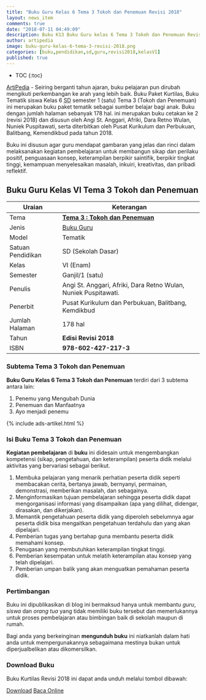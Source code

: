 ```yaml
---
title: "Buku Guru Kelas 6 Tema 3 Tokoh dan Penemuan Revisi 2018"
layout: news_item
comments: true
date: "2018-07-11 04:49:09"
description: Buku K13 Buku Guru kelas 6 Tema 3 Tokoh dan Penemuan Revisi 2018 merupakan buku paket tematik kurikulum 2013 revisi 2018 terdiri dari 3 subTema.
author: artipedia
image: buku-guru-kelas-6-tema-3-revisi-2018.png
categories: [buku,pendidikan,sd,guru,revisi2018,kelasVI]
published: true
---
```

* TOC
{:toc}

<script type="application/ld+json">
{
  "@context":"http://schema.org",
  "@type":"Book",
  "name" : "{{ page.title }}",
  "author": {
    "@type":"Person",
    "name":"Angi St. Anggari, Afriki, Dara Retno Wulan, Nuniek Puspitawati"
  },
  "url" : "{{ site.url }}{{ page.url }}",
  "workExample" : [{
    "@type": "Book",
    "isbn": "978-602-427-217-3",
    "bookEdition": "Revisi 2018",
    "bookFormat": "http://schema.org/Hardcover",
    "potentialAction":{
    "@type":"ReadAction",
    "target":
      {
        "@type":"EntryPoint",
        "urlTemplate":"{{ site.url }}{{ page.url }}",
        "actionPlatform":[
          "http://schema.org/DesktopWebPlatform",
          "http://schema.org/IOSPlatform",
          "http://schema.org/AndroidPlatform"
        ]
      }
      }
    }
    ]
    }
 
</script>

[ArtiPedia](/ "ArtiPedia") - Seiring berganti tahun ajaran, buku pelajaran pun dirubah mengikuti perkembangan ke arah yang lebih baik. Buku Paket Kurtilas, Buku Tematik siswa Kelas 6 <acronym title="Sekolah Dasar">SD</acronym> semester 1 (satu) Tema 3 (Tokoh dan Penemuan) ini merupakan buku paket tematik sebagai sumber belajar bagi anak. Buku dengan jumlah halaman sebanyak 178 hal. ini merupakan buku cetakan ke 2 (revisi 2018) dan disusun oleh Angi St. Anggari, Afriki, Dara Retno Wulan, Nuniek Puspitawati, serta diterbitkan oleh Pusat Kurikulum dan Perbukuan, Balitbang, Kemendikbud pada tahun 2018. 

Buku ini disusun agar guru mendapat gambaran yang jelas dan rinci dalam melaksanakan kegiatan pembelajaran untuk membangun sikap dan perilaku positif, penguasaan konsep, keterampilan berpikir saintifik, berpikir tingkat tinggi, kemampuan menyelesaikan masalah, inkuiri, kreativitas, dan pribadi reflektif.

## Buku Guru Kelas VI Tema 3 Tokoh dan Penemuan

|Uraian|Keterangan|
| --- | --- |
|Tema|<a href="/wiki/buku-guru-kelas-6-tema-3-tokoh-dan-penemuan-revisi-2018.html" title="Buku Guru Kelas 6 SD Tema 3 Tokoh dan Penemuan Revisi 2018"><strong>Tema 3 : Tokoh dan Penemuan </strong></a>|
|Jenis|<a href="/buku" title="Buku Guru" target="_blank">Buku Guru</a>|
|Model|Tematik|
|Satuan Pendidikan|SD (Sekolah Dasar)|
Kelas|VI (Enam)|
|Semester|Ganjil/1 (satu)|
Penulis|Angi St. Anggari, Afriki, Dara Retno Wulan, Nuniek Puspitawati.|
|Penerbit|Pusat Kurikulum dan Perbukuan, Balitbang, Kemdikbud|
|Jumlah Halaman|178 hal|
|Tahun|<strong>Edisi Revisi 2018</strong>|
|ISBN|<strong>978-602-427-217-3</strong>|

### Subtema Tema 3 Tokoh dan Penemuan
<strong>Buku Guru</strong> <strong>Kelas 6 Tema 3 Tokoh dan Penemuan</strong> terdiri dari 3 subtema antara lain: 
1. Penemu yang Mengubah Dunia
2. Penemuan dan Manfaatnya
3. Ayo menjadi penemu

{% include ads-artikel.html %}

### Isi Buku Tema 3 Tokoh dan Penemuan

<b>Kegiatan pembelajaran</b> di <b>buku</b> ini didesain untuk mengembangkan kompetensi (sikap, pengetahuan, dan keterampilan) peserta didik melalui aktivitas yang bervariasi sebagai berikut.
<ol><li>Membuka pelajaran yang menarik perhatian peserta didik seperti membacakan cerita, bertanya jawab, bernyanyi, permainan, demonstrasi, memberikan masalah, dan sebagainya.</li><li>Menginformasikan tujuan pembelajaran sehingga peserta didik dapat mengorganisasi informasi yang disampaikan (apa yang dilihat, didengar, dirasakan, dan dikerjakan).</li><li>Memantik pengetahuan peserta didik yang diperoleh sebelumnya agar peserta didik bisa mengaitkan pengetahuan terdahulu dan yang akan dipelajari.</li><li>Pemberian tugas yang bertahap guna membantu peserta didik memahami konsep.</li><li>Penugasan yang membutuhkan keterampilan tingkat tinggi.</li><li>Pemberian kesempatan untuk melatih keterampilan atau konsep yang telah dipelajari.</li><li>Pemberian umpan balik yang akan menguatkan pemahaman peserta didik.</li></ol>
  
### Pertimbangan
Buku ini dipublikasikan di blog ini bermaksud hanya untuk membantu _guru_, _siswa_ dan _orang tua_ yang tidak memiliki buku tersebut dan memerlukannya untuk proses pembelajaran atau bimbingan baik di sekolah maupun di rumah.

Bagi anda yang berkeinginan <b>mengunduh buku</b> ini niatkanlah dalam hati anda untuk mempergunakannya sebagaimana mestinya bukan untuk diperjualbelikan atau dikomersilkan.
  
### Download Buku
Buku Kurtilas Revisi 2018 ini dapat anda unduh melalui tombol dibawah:
<p class="center"><a class="button download" href="https://docs.google.com/uc?export=download&id=1gJXUvWgHvW7_M6vcf0j3l_G6RruukYp4" rel="nofollow" target="_blank" title="Download">Download</a>
<a class="button demo open-dialog" href="https://drive.google.com/file/d/1gJXUvWgHvW7_M6vcf0j3l_G6RruukYp4/preview" Title="Baca Online" rel="nofollow">Baca Online</a></p>

